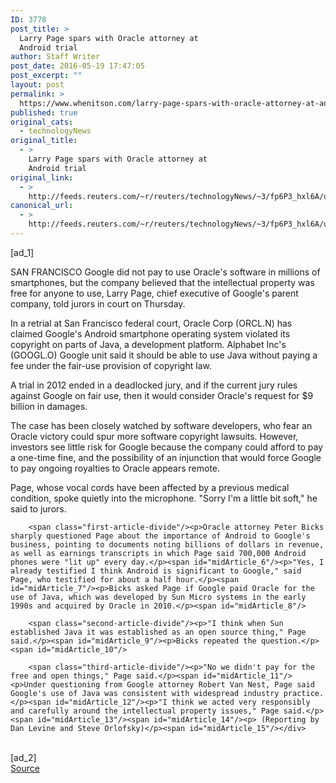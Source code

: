 ```yaml
---
ID: 3778
post_title: >
  Larry Page spars with Oracle attorney at
  Android trial
author: Staff Writer
post_date: 2016-05-19 17:47:05
post_excerpt: ""
layout: post
permalink: >
  https://www.whenitson.com/larry-page-spars-with-oracle-attorney-at-android-trial/
published: true
original_cats:
  - technologyNews
original_title:
  - >
    Larry Page spars with Oracle attorney at
    Android trial
original_link:
  - >
    http://feeds.reuters.com/~r/reuters/technologyNews/~3/fp6P3_hxl6A/us-oracle-alphabet-trial-idUSKCN0YA2BA
canonical_url:
  - >
    http://feeds.reuters.com/~r/reuters/technologyNews/~3/fp6P3_hxl6A/us-oracle-alphabet-trial-idUSKCN0YA2BA
---
```

 [ad_1]
<br><div id="articleText">
<span id="midArticle_start"/>

<span id="midArticle_0"/><span class="focusParagraph" readability="8"><p><span class="articleLocation">SAN FRANCISCO</span> Google did not pay to use Oracle's software in millions of smartphones, but the company believed that the intellectual property was free for anyone to use, Larry Page, chief executive of Google's parent company, told jurors in court on Thursday.</p></span><span id="midArticle_1"/><p>In a retrial at San Francisco federal court, Oracle Corp (<span id="symbol_ORCL.N_0">ORCL.N</span>) has claimed Google's Android smartphone operating system violated its copyright on parts of Java, a development platform. Alphabet Inc's (<span id="symbol_GOOGL.O_1">GOOGL.O</span>) Google unit said it should be able to use Java without paying a fee under the fair-use provision of copyright law.</p><span id="midArticle_2"/><p>A trial in 2012 ended in a deadlocked jury, and if the current jury rules against Google on fair use, then it would consider Oracle's request for $9 billion in damages.</p><span id="midArticle_3"/><p>The case has been closely watched by software developers,  who fear an Oracle victory could spur more software copyright lawsuits. However, investors see little risk for Google because the company could afford to pay a one-time fine, and the possibility of an injunction that would force Google to pay ongoing royalties to Oracle appears remote.</p><span id="midArticle_4"/><p>Page, whose vocal cords have been affected by a previous medical condition, spoke quietly into the microphone. "Sorry I'm a little bit soft," he said to jurors.</p><span id="midArticle_5"/>
        
        <span class="first-article-divide"/><p>Oracle attorney Peter Bicks sharply questioned Page about the importance of Android to Google's business, pointing to documents noting billions of dollars in revenue, as well as earnings transcripts in which Page said 700,000 Android phones were "lit up" every day.</p><span id="midArticle_6"/><p>"Yes, I already testified I think Android is significant to Google," said Page, who testified for about a half hour.</p><span id="midArticle_7"/><p>Bicks asked Page if Google paid Oracle for the use of Java, which was developed by Sun Micro systems in the early 1990s and acquired by Oracle in 2010.</p><span id="midArticle_8"/>
        
        <span class="second-article-divide"/><p>"I think when Sun established Java it was established as an open source thing," Page said.</p><span id="midArticle_9"/><p>Bicks repeated the question.</p><span id="midArticle_10"/>
        
        <span class="third-article-divide"/><p>"No we didn't pay for the free and open things," Page said.</p><span id="midArticle_11"/><p>Under questioning from Google attorney Robert Van Nest, Page said Google's use of Java was consistent with widespread industry practice.</p><span id="midArticle_12"/><p>"I think we acted very responsibly and carefully around the intellectual property issues," Page said.</p><span id="midArticle_13"/><span id="midArticle_14"/><p> (Reporting by Dan Levine and Steve Orlofsky)</p><span id="midArticle_15"/></div>
<br>[ad_2]
<br><a href="http://feeds.reuters.com/~r/reuters/technologyNews/~3/fp6P3_hxl6A/us-oracle-alphabet-trial-idUSKCN0YA2BA">Source </a>